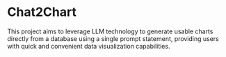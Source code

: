 # Chat2Chart
This project aims to leverage LLM technology to generate usable charts directly from a database using a single prompt statement, providing users with quick and convenient data visualization capabilities.
